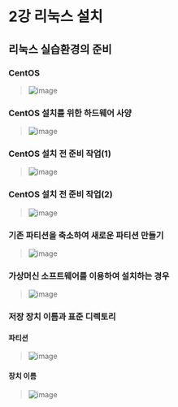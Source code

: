 # 2강 리눅스 설치

## 리눅스 실습환경의 준비

### CentOS
> ![image](https://user-images.githubusercontent.com/17442343/131209837-e2fa85f7-abcf-41bf-a806-399e85922665.png)

### CentOS 설치를 위한 하드웨어 사양
> ![image](https://user-images.githubusercontent.com/17442343/131209850-89a6dc24-eaed-4f73-91e9-a50268a2230a.png)

### CentOS 설치 전 준비 작업(1)
> ![image](https://user-images.githubusercontent.com/17442343/131209963-3ab596ae-956d-49f8-8306-aeeff1796dae.png)

### CentOS 설치 전 준비 작업(2)
> ![image](https://user-images.githubusercontent.com/17442343/131210012-f44e5565-b449-4ac1-bae3-2c013ac70ad1.png)

### 기존 파티션을 축소하여 새로운 파티션 만들기
> ![image](https://user-images.githubusercontent.com/17442343/131211026-fcfee1ec-874e-4d76-8b5e-734f3db9906d.png)

### 가상머신 소프트웨어를 이용하여 설치하는 경우
> ![image](https://user-images.githubusercontent.com/17442343/131211046-774e87e8-549b-455e-9672-2bba2738296b.png)

### 저장 장치 이름과 표준 디렉토리

#### 파티션
> ![image](https://user-images.githubusercontent.com/17442343/131211139-8a1774b2-ca9a-4f0b-8c01-938ef23c20e8.png)

#### 장치 이름
> ![image](https://user-images.githubusercontent.com/17442343/131211171-7005b25e-0781-4a98-83f8-42ccb6801c5c.png)
